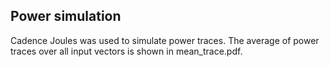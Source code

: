 ## Power simulation
Cadence Joules was used to simulate power traces. 
The average of power traces over all input vectors is shown in mean_trace.pdf.
